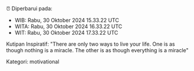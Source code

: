 ⏰ Diperbarui pada:
- WIB: Rabu, 30 Oktober 2024 15.33.22 UTC
- WITA: Rabu, 30 Oktober 2024 16.33.22 UTC
- WIT: Rabu, 30 Oktober 2024 17.33.22 UTC

Kutipan Inspiratif:
"There are only two ways to live your life. One is as though nothing is a miracle. The other is as though everything is a miracle"


Kategori: motivational

